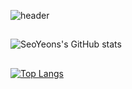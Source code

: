 ![header](https://capsule-render.vercel.app/api?type=Rounded&height=200&text=Welecome&fontAlign=50&color=random&customColorList=0,2,2,5,30&animation=fadeIn&desc=SeoYeon's%20Profile&descSize=25&descAlign=56&descAlignY=75)

## <center>
![SeoYeons's GitHub stats](https://github-readme-stats.vercel.app/api?username=kim7510&show_icons=true&theme=radical)
## </center>
[![Top Langs](https://github-readme-stats.vercel.app/api/top-langs/?username=kim7510&exclude_repo=github-readme-stats,anuraghazra.github.io)](https://github.com/kim7510/Coding-Test)
